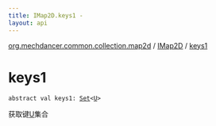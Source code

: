 ```yaml
---
title: IMap2D.keys1 - 
layout: api
---
```


<div class='api-docs-breadcrumbs'><a href="../index.html">org.mechdancer.common.collection.map2d</a> / <a href="index.html">IMap2D</a> / <a href="./keys1.html">keys1</a></div>

# keys1

<div class="signature"><code><span class="keyword">abstract</span> <span class="keyword">val </span><span class="identifier">keys1</span><span class="symbol">: </span><a href="https://kotlinlang.org/api/latest/jvm/stdlib/kotlin.collections/-set/index.html"><span class="identifier">Set</span></a><span class="symbol">&lt;</span><a href="index.html#U"><span class="identifier">U</span></a><span class="symbol">&gt;</span></code></div>

获取键<a href="index.html#U">U</a>集合

